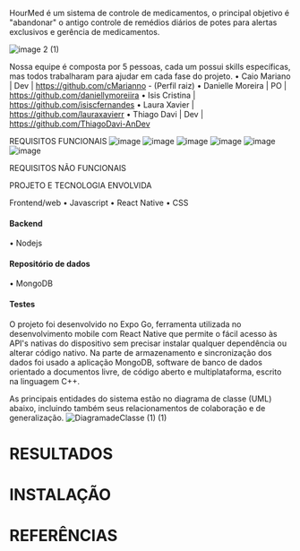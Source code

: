 HourMed é um sistema de controle de medicamentos, o principal objetivo é "abandonar" o antigo controle de remédios diários de potes para alertas exclusivos e gerência de medicamentos.

![image 2 (1)](https://user-images.githubusercontent.com/61214124/120929062-de8f8b80-c6bd-11eb-9848-72b8f9ed11c0.png)


Nossa equipe é composta por 5 pessoas, cada um possui skills específicas, mas todos trabalharam para ajudar em cada fase do projeto.
• Caio Mariano | Dev | https://github.com/cMarianno - (Perfil raiz)
• Danielle Moreira | PO | https://github.com/daniellymoreiira
• Isis Cristina | https://github.com/isiscfernandes
• Laura Xavier | https://github.com/lauraxavierr
• Thiago Davi | Dev | https://github.com/ThiagoDavi-AnDev

REQUISITOS FUNCIONAIS
![image](https://user-images.githubusercontent.com/61214124/120940648-b5d6b880-c6f4-11eb-8624-76d7484dfdd9.png)
![image](https://user-images.githubusercontent.com/61214124/120940429-9c813c80-c6f3-11eb-9819-b626e9aabb1e.png)
![image](https://user-images.githubusercontent.com/61214124/120930136-77280a80-c6c2-11eb-878a-6ae6aa38f416.png)
![image](https://user-images.githubusercontent.com/61214124/120930156-8ad37100-c6c2-11eb-8ca2-5cd219ac3ff3.png)
![image](https://user-images.githubusercontent.com/61214124/120930604-624c7680-c6c4-11eb-8b49-8f4e86f5fedb.png)
![image](https://user-images.githubusercontent.com/61214124/120930621-77290a00-c6c4-11eb-88a0-e6926718d296.png)


REQUISITOS NÃO FUNCIONAIS

PROJETO E TECNOLOGIA ENVOLVIDA

Frontend/web
  • Javascript
  • React Native
  • CSS

#### Backend
  • Nodejs

  
#### Repositório de dados
  • MongoDB
  
#### Testes
O projeto foi desenvolvido no Expo Go, ferramenta utilizada no desenvolvimento mobile com React Native que permite o fácil acesso às API's nativas do dispositivo sem precisar instalar qualquer dependência ou alterar código nativo. Na parte de armazenamento e sincronização dos dados foi usado a aplicação MongoDB,  software de banco de dados orientado a documentos livre, de código aberto e multiplataforma, escrito na linguagem C++.

As principais entidades do sistema estão no diagrama de classe (UML) abaixo, incluindo também seus relacionamentos de colaboração e de generalização.
![DiagramadeClasse (1) (1)](https://user-images.githubusercontent.com/61214124/120932589-d12dcd80-c6cc-11eb-96c3-dd984abb11d9.png)


# RESULTADOS

# INSTALAÇÃO

# REFERÊNCIAS
